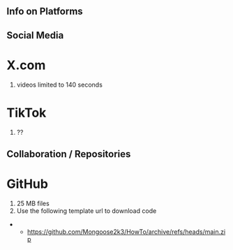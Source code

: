 ## Info on Platforms

## Social Media
# X.com
1. videos limited to 140 seconds

# TikTok
1. ??

## Collaboration / Repositories
# GitHub
1. 25 MB files
2. Use the following template url to download code
  * * https://github.com/Mongoose2k3/HowTo/archive/refs/heads/main.zip
